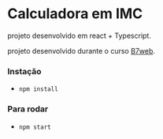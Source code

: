 # Calculadora em IMC

projeto desenvolvido em react + Typescript.

projeto desenvolvido durante o curso [B7web](https://b7web.com.br).

### Instação
- `npm install`

### Para rodar

- `npm start`